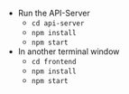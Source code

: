 * Run the API-Server
    - `cd api-server`
    - `npm install`
    - `npm start`
* In another terminal window
    - `cd frontend`
    - `npm install`
    - `npm start`

